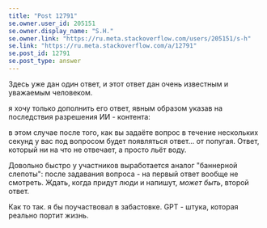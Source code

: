 ```yaml
---
title: "Post 12791"
se.owner.user_id: 205151
se.owner.display_name: "S.H."
se.owner.link: "https://ru.meta.stackoverflow.com/users/205151/s-h"
se.link: "https://ru.meta.stackoverflow.com/a/12791"
se.post_id: 12791
se.post_type: answer
---
```

<p>Здесь уже дан один ответ, и этот ответ дан очень известным и уважаемым человеком.</p>
<p>я хочу только дополнить его ответ, явным образом указав на последствия разрешения ИИ - контента:</p>
<p>в этом случае после того, как вы задаёте вопрос в течение нескольких секунд у вас под вопросом будет появляться ответ... от попугая. Ответ, который ни на что не отвечает, а просто льёт воду.</p>
<p>Довольно быстро у участников выработается аналог &quot;баннерной слепоты&quot;: после задавания вопроса - на первый ответ вообще не смотреть. Ждать, когда придут люди и напишут, <em>может быть</em>, второй ответ.</p>
<p>Как то так. я бы поучаствовал в забастовке. GPT - штука, которая реально портит жизнь.</p>

